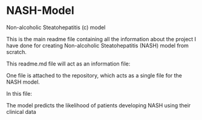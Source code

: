 # NASH-Model
Non-alcoholic Steatohepatitis (c) model

This is the main readme file containing all the information about the project I have done for creating Non-alcoholic Steatohepatitis (NASH) model from scratch.

This readme.md file will act as an information file:

One file is attached to the repository, which acts as a single file for the NASH model.

In this file:

The model predicts the likelihood of patients developing NASH using their clinical data
